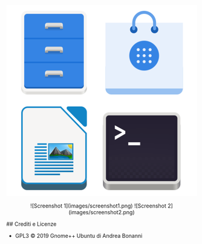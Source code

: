 ﻿<p align="center"> 
<img src="images/logo-nuovo.svg" alt="Logotype">
</p>

<p align="center"> 
![Screenshot 1](images/screenshot1.png)
![Screenshot 2](images/screenshot2.png)
</p>
## Crediti e Licenze

* GPL3 © 2019 Gnome++ Ubuntu di Andrea Bonanni
